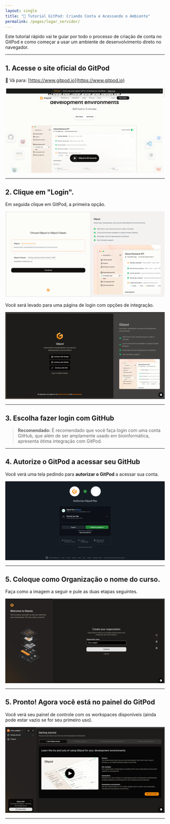 ```yaml
---
layout: single
title: "🚀 Tutorial GitPod: Criando Conta e Acessando o Ambiente"
permalink: /pages/logar_servidor/
---
```


Este tutorial rápido vai te guiar por todo o processo de criação de conta no GitPod e como começar a usar um ambiente de desenvolvimento direto no navegador.

---

## 1. Acesse o site oficial do GitPod

🔗 Vá para: [https://www.gitpod.io](https://www.gitpod.io)

![](/assets/images/gitpod_1.png)

---

## 2. Clique em **"Login"**.

Em seguida clique em GitPod, a primeira opção.

![](/assets/images/gitpod_2.png)

Você será levado para uma página de login com opções de integração.

![](/assets/images/gitpod_3.png)

---

## 3. Escolha fazer login com GitHub

> **Recomendado:** É recomendado que você faça login com uma conta GitHub, que além de ser amplamente usado em bioinformática, apresenta ótima integração com GitPod.

---

## 4. Autorize o GitPod a acessar seu GitHub

Você verá uma tela pedindo para **autorizar o GitPod** a acessar sua conta. 

![](/assets/images/gitpod_4.png)

---

## 5. Coloque como Organização o nome do curso. 

Faça como a imagem a seguir e pule as duas etapas seguintes.

![](/assets/images/gitpod_5.png)

---

## 5. Pronto! Agora você está no painel do GitPod

Você verá seu painel de controle com os workspaces disponíveis (ainda pode estar vazio se for seu primeiro uso).

![](/assets/images/gitpod_6.png)

---

